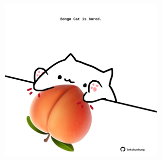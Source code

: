 <!-- built at 06/03/2023, 18:00:53 UTC -->
<p align="center">
  <img width="500" height="500" src="./ReadmeImage.svg">
</p>
